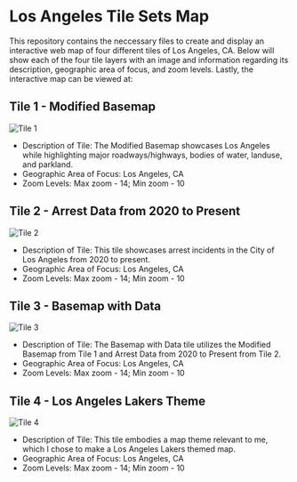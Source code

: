 # Los Angeles Tile Sets Map

This repository contains the neccessary files to create and display an interactive web map of four different tiles of Los Angeles, CA. Below will show each of the four tile layers with an image and information regarding its description, geographic area of focus, and zoom levels. Lastly, the interactive map can be viewed at:

## Tile 1 - Modified Basemap

![Tile 1](img/tile1.png)

* Description of Tile: The Modified Basemap showcases Los Angeles while highlighting major roadways/highways, bodies of water, landuse, and parkland.
* Geographic Area of Focus: Los Angeles, CA
* Zoom Levels: Max zoom - 14; Min zoom - 10

## Tile 2 - Arrest Data from 2020 to Present

![Tile 2](img/tile2.png)

* Description of Tile: This tile showcases arrest incidents in the City of Los Angeles from 2020 to present.
* Geographic Area of Focus: Los Angeles, CA
* Zoom Levels: Max zoom - 14; Min zoom - 10

## Tile 3 - Basemap with Data

![Tile 3](img/tile3.png)

* Description of Tile: The Basemap with Data tile utilizes the Modified Basemap from Tile 1 and Arrest Data from 2020 to Present from Tile 2.
* Geographic Area of Focus: Los Angeles, CA
* Zoom Levels: Max zoom - 14; Min zoom - 10

## Tile 4 - Los Angeles Lakers Theme

![Tile 4](img/tile4.png)
* Description of Tile: This tile embodies a map theme relevant to me, which I chose to make a Los Angeles Lakers themed map.
* Geographic Area of Focus: Los Angeles, CA
* Zoom Levels: Max zoom - 14; Min zoom - 10
